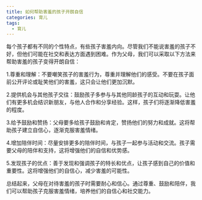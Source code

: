 ```yaml
---
title: 如何帮助害羞的孩子开朗自信
categories: 育儿
tags:
  - 育儿
---
```


每个孩子都有不同的个性特点，有些孩子害羞内向。尽管我们不能说害羞的孩子不好，但他们可能在社交和表达方面遇到困难。作为父母，我们可以采取以下方法来帮助害羞的孩子变得开朗自信：

1.尊重和理解：不要嘲笑孩子的害羞行为，尊重并理解他们的感受。不要在孩子面前公开评论或耻笑他们的害羞，这只会让他们更加沉默。

2.提供机会与其他孩子交往：鼓励孩子多参与与其他同龄孩子的互动和玩耍。让他们有更多机会结识新朋友，与他人合作和分享经验。这样，孩子们将逐渐降低害羞的程度。

3.给予鼓励和赞扬：父母要多给孩子鼓励和肯定，赞扬他们的努力和成就。这将帮助孩子建立自信心，逐渐克服害羞情绪。

4.增加陪伴时间：尽量安排更多的陪伴时间，与孩子一起参与活动和交流。孩子需要父母的陪伴和支持，这将增强他们的自信和优势感。

5.发现孩子的优点：善于发现和强调孩子的特长和优点，让孩子感到自己的价值和重要性。这将增强他们的自信心，减少害羞的可能性。

总结起来，父母在对待害羞的孩子时需要耐心和信心。通过尊重、鼓励和陪伴，我们可以帮助孩子克服害羞情绪，培养他们的自信心和社交能力。